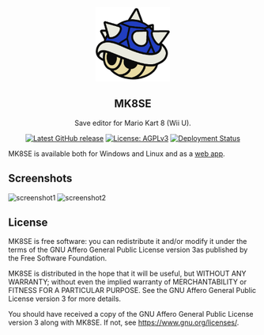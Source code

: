 <div align="center">
<img src="assets/icon.png" width="150">

## **MK8SE**

Save editor for Mario Kart 8 (Wii U).

<a href="https://github.com/petlyh/MK8SE/releases/latest"><img alt="Latest GitHub release" src="https://img.shields.io/github/v/release/petlyh/MK8SE.svg?style=flat-square"></a>
<a href="https://www.gnu.org/licenses/agpl-3.0.html"><img alt="License: AGPLv3" src="https://img.shields.io/badge/license-AGPLv3-purple.svg?style=flat-square"></a>
<a href="https://github.com/petlyh/MK8SE/deployments/github-pages"><img alt="Deployment Status" src="https://img.shields.io/github/deployments/petlyh/MK8SE/github-pages.svg?style=flat-square"></a>
</div>

MK8SE is available both for Windows and Linux and as a [web app](https://petlyh.github.io/MK8SE/).

## Screenshots

<img width="538" alt="screenshot1" src="https://github.com/petlyh/MK8SE/assets/88139840/582dce73-5cea-4ff5-90c4-bbb162302d68">

<img width="539" alt="screenshot2" src="https://github.com/petlyh/MK8SE/assets/88139840/47eb41d0-6228-4dda-8010-afd6e4bcbc3b">

## License

MK8SE is free software: you can redistribute it and/or modify it under the terms of the GNU Affero General Public License version 3as published by the Free Software Foundation.

MK8SE is distributed in the hope that it will be useful, but WITHOUT ANY WARRANTY; without even the implied warranty of MERCHANTABILITY or FITNESS FOR A PARTICULAR PURPOSE. See the GNU Affero General Public License version 3 for more details.

You should have received a copy of the GNU Affero General Public License version 3 along with MK8SE. If not, see <https://www.gnu.org/licenses/>.
